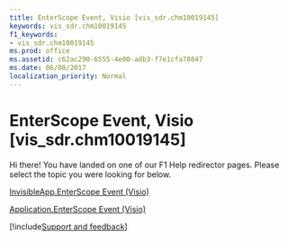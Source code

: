 ```yaml
---
title: EnterScope Event, Visio [vis_sdr.chm10019145]
keywords: vis_sdr.chm10019145
f1_keywords:
- vis_sdr.chm10019145
ms.prod: office
ms.assetid: c62ac290-6555-4e00-adb3-f7e1cfa78847
ms.date: 06/08/2017
localization_priority: Normal
---
```



# EnterScope Event, Visio [vis_sdr.chm10019145]

Hi there! You have landed on one of our F1 Help redirector pages. Please select the topic you were looking for below.

[InvisibleApp.EnterScope Event (Visio)](https://msdn.microsoft.com/library/51754dcb-fdad-ce88-eec7-d66a9c27813b%28Office.15%29.aspx)

[Application.EnterScope Event (Visio)](https://msdn.microsoft.com/library/f7935021-2458-cc8e-dd25-d8d2eb16fa6d%28Office.15%29.aspx)

[!include[Support and feedback](~/includes/feedback-boilerplate.md)]